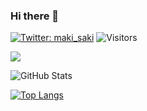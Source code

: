 ### Hi there 👋

<!--
**kerokerokohei/kerokerokohei** is a ✨ _special_ ✨ repository because its `README.md` (this file) appears on your GitHub profile.



Here are some ideas to get you started:

- 🔭 I’m currently working on ...
- 🌱 I’m currently learning ...
- 👯 I’m looking to collaborate on ...
- 🤔 I’m looking for help with ...
- 💬 Ask me about ...
- 📫 How to reach me: ...
- 😄 Pronouns: ...
- ⚡ Fun fact: ...
-->

[![Twitter: maki_saki](https://img.shields.io/twitter/follow/maki_saki?style=social)](https://twitter.com/maki_saki)
![Visitors](https://visitor-badge.glitch.me/badge?page_id=kerokerokohei&left_color=gray&right_color=blue)
 
![](https://github-profile-summary-cards.vercel.app/api/cards/profile-details?username=kerokerokohei&theme=vue)
 
![GitHub Stats](https://github-readme-stats.vercel.app/api?username=kerokerokohei&show_icons=true)
 
[![Top Langs](https://github-readme-stats.vercel.app/api/top-langs/?username=kerokerokohei&layout=compact&langs_count=6)](https://github.com/anuraghazra/github-readme-stats)

